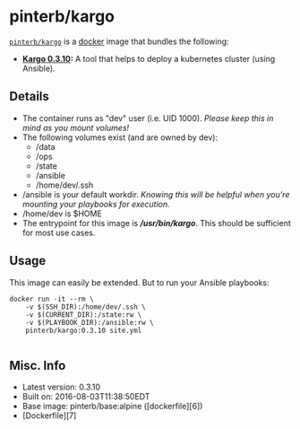# pinterb/kargo  

[`pinterb/kargo`][1] is a [docker][2] image that bundles the following:  
* **[Kargo 0.3.10][4]:** A tool that helps to deploy a kubernetes cluster (using Ansible).  

## Details
* The container runs as "dev" user (i.e. UID 1000). *Please keep this in mind as you mount volumes!* 
* The following volumes exist (and are owned by dev):  
  - /data
  - /ops
  - /state
  - /ansible
  - /home/dev/.ssh
* /ansible is your default workdir. *Knowing this will be helpful when you're mounting your playbooks for execution.*   
* /home/dev is $HOME
* The entrypoint for this image is ***/usr/bin/kargo***.  This should be sufficient for most use cases.

## Usage 
This image can easily be extended.  But to run your Ansible playbooks:

````
docker run -it --rm \
	-v $(SSH_DIR):/home/dev/.ssh \
	-v $(CURRENT_DIR):/state:rw \
	-v $(PLAYBOOK_DIR):/ansible:rw \
	pinterb/kargo:0.3.10 site.yml
		
````

## Misc. Info 
* Latest version: 0.3.10   
* Built on: 2016-08-03T11:38:50EDT   
* Base image: pinterb/base:alpine ([dockerfile][6])  
* [Dockerfile][7]

[1]: https://hub.docker.com/r/pinterb/kargo/   
[2]: https://docker.com 
[3]: http://www.ansible.com/home  
[4]: https://github.com/kubespray/kargo-cli
